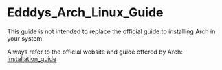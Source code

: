 # Edddys_Arch_Linux_Guide

This guide is not intended to replace the official guide to installing Arch in your system.

Always refer to the official website and guide offered by Arch: [Installation_guide](https://wiki.archlinux.org/title/Installation_guide)